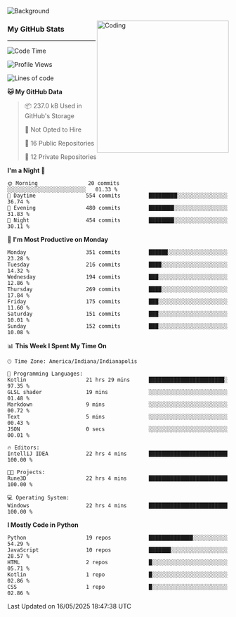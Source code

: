 ![Background](https://github.com/Nguyen-Noah/Nguyen-Noah/assets/112649680/f5d2296f-0508-400c-abcf-47c085708a2a)

<img align="right" alt="Coding" width="300" src="https://cdn.dribbble.com/users/1277312/screenshots/14733298/media/39b1045e593737587dd60e42c8422d1f.gif" >

### My GitHub Stats
---
<!--START_SECTION:waka-->
![Code Time](http://img.shields.io/badge/Code%20Time-623%20hrs%2012%20mins-blue)

![Profile Views](http://img.shields.io/badge/Profile%20Views-0-blue)

![Lines of code](https://img.shields.io/badge/From%20Hello%20World%20I%27ve%20Written-14.5%20million%20lines%20of%20code-blue)

**🐱 My GitHub Data** 

> 📦 237.0 kB Used in GitHub's Storage 
 > 
> 🚫 Not Opted to Hire
 > 
> 📜 16 Public Repositories 
 > 
> 🔑 12 Private Repositories 
 > 
**I'm a Night 🦉** 

```text
🌞 Morning                20 commits          ░░░░░░░░░░░░░░░░░░░░░░░░░   01.33 % 
🌆 Daytime                554 commits         █████████░░░░░░░░░░░░░░░░   36.74 % 
🌃 Evening                480 commits         ████████░░░░░░░░░░░░░░░░░   31.83 % 
🌙 Night                  454 commits         ████████░░░░░░░░░░░░░░░░░   30.11 % 
```
📅 **I'm Most Productive on Monday** 

```text
Monday                   351 commits         ██████░░░░░░░░░░░░░░░░░░░   23.28 % 
Tuesday                  216 commits         ████░░░░░░░░░░░░░░░░░░░░░   14.32 % 
Wednesday                194 commits         ███░░░░░░░░░░░░░░░░░░░░░░   12.86 % 
Thursday                 269 commits         ████░░░░░░░░░░░░░░░░░░░░░   17.84 % 
Friday                   175 commits         ███░░░░░░░░░░░░░░░░░░░░░░   11.60 % 
Saturday                 151 commits         ███░░░░░░░░░░░░░░░░░░░░░░   10.01 % 
Sunday                   152 commits         ███░░░░░░░░░░░░░░░░░░░░░░   10.08 % 
```


📊 **This Week I Spent My Time On** 

```text
🕑︎ Time Zone: America/Indiana/Indianapolis

💬 Programming Languages: 
Kotlin                   21 hrs 29 mins      ████████████████████████░   97.35 % 
GLSL shader              19 mins             ░░░░░░░░░░░░░░░░░░░░░░░░░   01.48 % 
Markdown                 9 mins              ░░░░░░░░░░░░░░░░░░░░░░░░░   00.72 % 
Text                     5 mins              ░░░░░░░░░░░░░░░░░░░░░░░░░   00.43 % 
JSON                     0 secs              ░░░░░░░░░░░░░░░░░░░░░░░░░   00.01 % 

🔥 Editors: 
IntelliJ IDEA            22 hrs 4 mins       █████████████████████████   100.00 % 

🐱‍💻 Projects: 
Rune3D                   22 hrs 4 mins       █████████████████████████   100.00 % 

💻 Operating System: 
Windows                  22 hrs 4 mins       █████████████████████████   100.00 % 
```

**I Mostly Code in Python** 

```text
Python                   19 repos            ██████████████░░░░░░░░░░░   54.29 % 
JavaScript               10 repos            ███████░░░░░░░░░░░░░░░░░░   28.57 % 
HTML                     2 repos             █░░░░░░░░░░░░░░░░░░░░░░░░   05.71 % 
Kotlin                   1 repo              █░░░░░░░░░░░░░░░░░░░░░░░░   02.86 % 
CSS                      1 repo              █░░░░░░░░░░░░░░░░░░░░░░░░   02.86 % 
```




 Last Updated on 16/05/2025 18:47:38 UTC
<!--END_SECTION:waka-->

<!--
**Nguyen-Noah/Nguyen-Noah** is a ✨ _special_ ✨ repository because its `README.md` (this file) appears on your GitHub profile.

Here are some ideas to get you started:

- 🔭 I’m currently working on ...
- 🌱 I’m currently learning ...
- 👯 I’m looking to collaborate on ...
- 🤔 I’m looking for help with ...
- 💬 Ask me about ...
- 📫 How to reach me: ...
- 😄 Pronouns: ...
- ⚡ Fun fact: ...
-->
